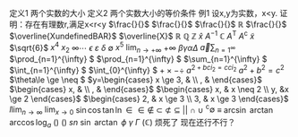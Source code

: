 定义1 两个实数的大小
定义2 两个实数大小的等价条件
例1 设x,y为实数，x<y. 证明：存在有理数r,满足x<r<y
$\frac{}{}$
$\frac{}{}$
$\frac{}{}$
$\mathbb{R}$
$\frac{}{}$
$\overline{XundefinedBAR}$
$\overline{X}$
$\mathbb{R}$
$\mathbb{Q}$
$\mathbb{Z}$
$\hat{x}$
$A^{-1}$
$\mathbb{C}$
$A^{\mathsf{T}}$
$A^{\mathsf{c}}$
$\tilde{x}$
$\sqrt{6}$
$x^{4}$
$x_2$
$\infty\cdots$
$\epsilon$
$\varepsilon$
$\delta$
$\emptyset$
$x^{5}$
$\lim_{n \to +\infty}$
$+\infty$
$\beta\gamma\alpha\Delta$
$\vec{a}\sum_{n=1^\infty}$
$\prod_{n=1}^{\infty} $
$\prod_{n=1}^{\infty} $
$\sum_{n=1}^{\infty} $
$\int_{n=1}^{\infty} $
$\int_{0}^{\infty} $
$+ \times- \div$
$a^{2+bci_2=cci_2}$
$a^{2}+b^{2}=c^{2}$
$\theta\le \ge \neq $
$y=\begin{cases} x \ge 3, &  \\ , &  \end{cases}$
$\begin{cases}
 x, &  \\ , &  \end{cases}$
 $\begin{cases} x, & x \neq 2   \\ y, &x \ge 2  \end{cases}$
 $\begin{cases} 
  2, & x \ge 3  \\
  3, & x \ge 3 
  \end{cases}$
  $l\lim_{n \to \infty}$
  $\lim_{x \to 0}$
  $\sin{}\cos{}\tan{}\ln{}\in \in\notin$
  $\subset$
  $\not\subset$
  $\subseteq$
  $\vert\vert$
  $\cap$
  $\cup$
  $^{\mathsf{c}}\emptyset$
  $\equiv$
  $\arcsin$
  $\arctan$
  $\arccos\log_{a}$
  $()$
  ()
  $sn$
  $\sin{}$
  $\arctan$
  $\phi$
  $\gamma$
  $\Gamma$
  $\left( \mathbb{C} \right)$
  烦死了
  现在还行不行？